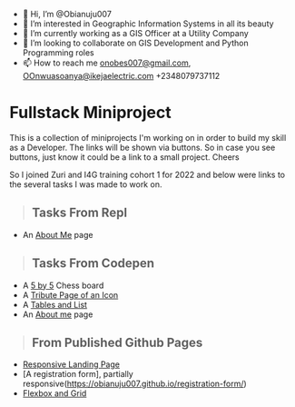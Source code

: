 - 👋 Hi, I’m @Obianuju007
- 👀 I’m interested in Geographic Information Systems in all its beauty
- 🌱 I’m currently working as a GIS Officer at a Utility Company
- 💞️ I’m looking to collaborate on GIS Development and Python Programming roles
- 📫 How to reach me onobes007@gmail.com, OOnwuasoanya@ikejaelectric.com +2348079737112

# Fullstack Miniproject
This is a collection of miniprojects I'm working on in order to build my skill as a Developer.
The links will be shown via buttons. So in case you see buttons, just know it could be a link to a small project. Cheers 

So I joined Zuri and I4G training cohort 1 for 2022 and below were links to the several tasks I was made to work on.
> ## Tasks From Repl
* An [About Me](https://About-me.obianuju007.repl.co) page
> ## Tasks From Codepen
* A [5 by 5](https://codepen.io/Yhujay/full/mdXLLEg) Chess board
* A [Tribute Page of an Icon](https://codepen.io/Yhujay/full/ExQwqBN)
* A [Tables and List](https://codepen.io/Yhujay/full/poaWMQM)
* An [About me](https://codepen.io/Yhujay/full/wvygZgM) page
> ## From Published Github Pages
* [Responsive Landing Page](https://obianuju007.github.io/responsive-form/)
* [A registration form], partially responsive(https://obianuju007.github.io/registration-form/)
* [Flexbox and Grid](https://obianuju007.github.io/)


<!---
Obianuju007/Obianuju007 is a ✨ special ✨ repository because its `README.md` (this file) appears on your GitHub profile.
You can click the Preview link to take a look at your changes.
--->
